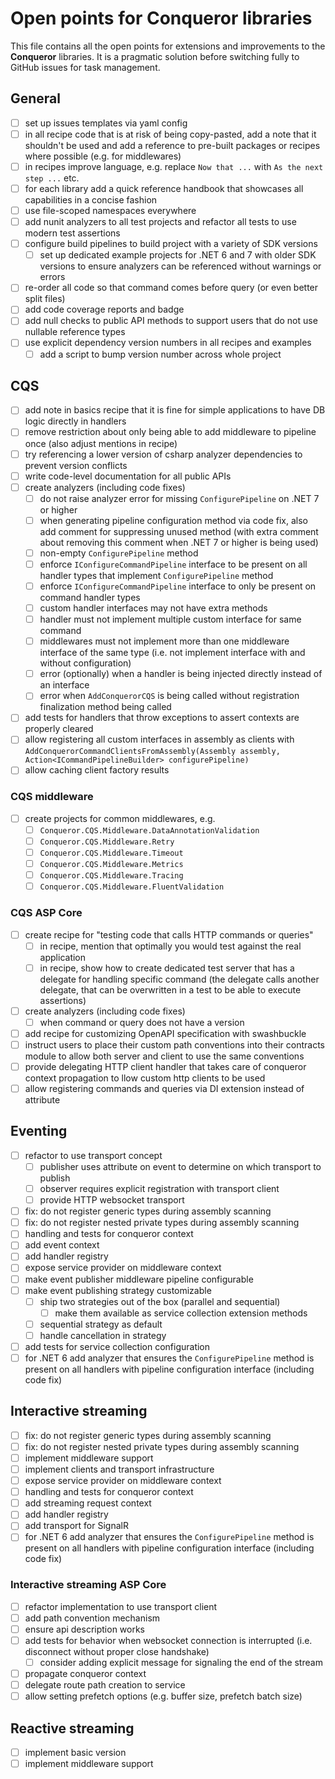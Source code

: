 # Open points for Conqueror libraries

This file contains all the open points for extensions and improvements to the **Conqueror** libraries. It is a pragmatic solution before switching fully to GitHub issues for task management.

## General

- [ ] set up issues templates via yaml config
- [ ] in all recipe code that is at risk of being copy-pasted, add a note that it shouldn't be used and add a reference to pre-built packages or recipes where possible (e.g. for middlewares)
- [ ] in recipes improve language, e.g. replace `Now that ...` with `As the next step ...` etc.
- [ ] for each library add a quick reference handbook that showcases all capabilities in a concise fashion
- [ ] use file-scoped namespaces everywhere
- [ ] add nunit analyzers to all test projects and refactor all tests to use modern test assertions
- [ ] configure build pipelines to build project with a variety of SDK versions
  - [ ] set up dedicated example projects for .NET 6 and 7 with older SDK versions to ensure analyzers can be referenced without warnings or errors
- [ ] re-order all code so that command comes before query (or even better split files)
- [ ] add code coverage reports and badge
- [ ] add null checks to public API methods to support users that do not use nullable reference types
- [ ] use explicit dependency version numbers in all recipes and examples
  - [ ] add a script to bump version number across whole project

## CQS

- [ ] add note in basics recipe that it is fine for simple applications to have DB logic directly in handlers
- [ ] remove restriction about only being able to add middleware to pipeline once (also adjust mentions in recipe)
- [ ] try referencing a lower version of csharp analyzer dependencies to prevent version conflicts
- [ ] write code-level documentation for all public APIs
- [ ] create analyzers (including code fixes)
  - [ ] do not raise analyzer error for missing `ConfigurePipeline` on .NET 7 or higher
  - [ ] when generating pipeline configuration method via code fix, also add comment for suppressing unused method (with extra comment about removing this comment when .NET 7 or higher is being used)
  - [ ] non-empty `ConfigurePipeline` method
  - [ ] enforce `IConfigureCommandPipeline` interface to be present on all handler types that implement `ConfigurePipeline` method
  - [ ] enforce `IConfigureCommandPipeline` interface to only be present on command handler types
  - [ ] custom handler interfaces may not have extra methods
  - [ ] handler must not implement multiple custom interface for same command
  - [ ] middlewares must not implement more than one middleware interface of the same type (i.e. not implement interface with and without configuration)
  - [ ] error (optionally) when a handler is being injected directly instead of an interface
  - [ ] error when `AddConquerorCQS` is being called without registration finalization method being called
- [ ] add tests for handlers that throw exceptions to assert contexts are properly cleared
- [ ] allow registering all custom interfaces in assembly as clients with `AddConquerorCommandClientsFromAssembly(Assembly assembly, Action<ICommandPipelineBuilder> configurePipeline)`
- [ ] allow caching client factory results

### CQS middleware

- [ ] create projects for common middlewares, e.g.
  - [ ] `Conqueror.CQS.Middleware.DataAnnotationValidation`
  - [ ] `Conqueror.CQS.Middleware.Retry`
  - [ ] `Conqueror.CQS.Middleware.Timeout`
  - [ ] `Conqueror.CQS.Middleware.Metrics`
  - [ ] `Conqueror.CQS.Middleware.Tracing`
  - [ ] `Conqueror.CQS.Middleware.FluentValidation`

### CQS ASP Core

- [ ] create recipe for "testing code that calls HTTP commands or queries"
  - [ ] in recipe, mention that optimally you would test against the real application
  - [ ] in recipe, show how to create dedicated test server that has a delegate for handling specific command (the delegate calls another delegate, that can be overwritten in a test to be able to execute assertions)
- [ ] create analyzers (including code fixes)
  - [ ] when command or query does not have a version
- [ ] add recipe for customizing OpenAPI specification with swashbuckle
- [ ] instruct users to place their custom path conventions into their contracts module to allow both server and client to use the same conventions
- [ ] provide delegating HTTP client handler that takes care of conqueror context propagation to llow custom http clients to be used
- [ ] allow registering commands and queries via DI extension instead of attribute

## Eventing

- [ ] refactor to use transport concept
  - [ ] publisher uses attribute on event to determine on which transport to publish
  - [ ] observer requires explicit registration with transport client
  - [ ] provide HTTP websocket transport
- [ ] fix: do not register generic types during assembly scanning
- [ ] fix: do not register nested private types during assembly scanning
- [ ] handling and tests for conqueror context
- [ ] add event context
- [ ] add handler registry
- [ ] expose service provider on middleware context
- [ ] make event publisher middleware pipeline configurable
- [ ] make event publishing strategy customizable
  - [ ] ship two strategies out of the box (parallel and sequential)
    - [ ] make them available as service collection extension methods
  - [ ] sequential strategy as default
  - [ ] handle cancellation in strategy
- [ ] add tests for service collection configuration
- [ ] for .NET 6 add analyzer that ensures the `ConfigurePipeline` method is present on all handlers with pipeline configuration interface (including code fix)

## Interactive streaming

- [ ] fix: do not register generic types during assembly scanning
- [ ] fix: do not register nested private types during assembly scanning
- [ ] implement middleware support
- [ ] implement clients and transport infrastructure
- [ ] expose service provider on middleware context
- [ ] handling and tests for conqueror context
- [ ] add streaming request context
- [ ] add handler registry
- [ ] add transport for SignalR
- [ ] for .NET 6 add analyzer that ensures the `ConfigurePipeline` method is present on all handlers with pipeline configuration interface (including code fix)

### Interactive streaming ASP Core

- [ ] refactor implementation to use transport client
- [ ] add path convention mechanism
- [ ] ensure api description works
- [ ] add tests for behavior when websocket connection is interrupted (i.e. disconnect without proper close handshake)
  - [ ] consider adding explicit message for signaling the end of the stream
- [ ] propagate conqueror context
- [ ] delegate route path creation to service
- [ ] allow setting prefetch options (e.g. buffer size, prefetch batch size)

## Reactive streaming

- [ ] implement basic version
- [ ] implement middleware support
